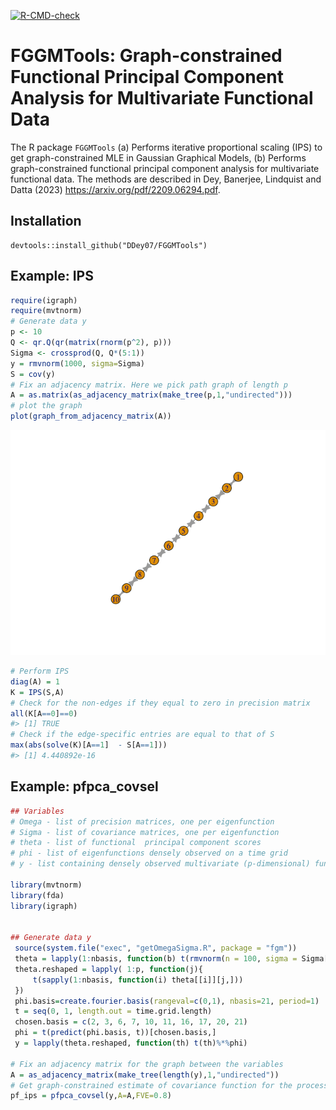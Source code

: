 <!-- README.md is generated from README.Rmd. Please edit that file -->
<!-- badges: start -->

[![R-CMD-check](https://github.com/Ddey07/FGGMTools/actions/workflows/R-CMD-check.yaml/badge.svg)](https://github.com/Ddey07/FGGMTools/actions/workflows/R-CMD-check.yaml)
<!-- badges: end -->

# FGGMTools: Graph-constrained Functional Principal Component Analysis for Multivariate Functional Data

The R package `FGGMTools` (a) Performs iterative proportional scaling
(IPS) to get graph-constrained MLE in Gaussian Graphical Models, (b)
Performs graph-constrained functional principal component analysis for
multivariate functional data. The methods are described in Dey,
Banerjee, Lindquist and Datta (2023)
<https://arxiv.org/pdf/2209.06294.pdf>.

## Installation

``` install
devtools::install_github("DDey07/FGGMTools")
```

## Example: IPS

``` r
require(igraph)
require(mvtnorm)
# Generate data y
p <- 10
Q <- qr.Q(qr(matrix(rnorm(p^2), p)))
Sigma <- crossprod(Q, Q*(5:1))
y = rmvnorm(1000, sigma=Sigma)
S = cov(y)
# Fix an adjacency matrix. Here we pick path graph of length p
A = as.matrix(as_adjacency_matrix(make_tree(p,1,"undirected")))
# plot the graph
plot(graph_from_adjacency_matrix(A))
```

![](README-example-1.png)<!-- -->

``` r
# Perform IPS
diag(A) = 1
K = IPS(S,A)
# Check for the non-edges if they equal to zero in precision matrix
all(K[A==0]==0)
#> [1] TRUE
# Check if the edge-specific entries are equal to that of S
max(abs(solve(K)[A==1]  - S[A==1]))
#> [1] 4.440892e-16
```

## Example: pfpca_covsel

``` r
## Variables
# Omega - list of precision matrices, one per eigenfunction
# Sigma - list of covariance matrices, one per eigenfunction
# theta - list of functional  principal component scores
# phi - list of eigenfunctions densely observed on a time grid
# y - list containing densely observed multivariate (p-dimensional) functional data

library(mvtnorm)
library(fda)
library(igraph)


## Generate data y
 source(system.file("exec", "getOmegaSigma.R", package = "fgm"))
 theta = lapply(1:nbasis, function(b) t(rmvnorm(n = 100, sigma = Sigma[[b]])))
 theta.reshaped = lapply( 1:p, function(j){
     t(sapply(1:nbasis, function(i) theta[[i]][j,]))
 })
 phi.basis=create.fourier.basis(rangeval=c(0,1), nbasis=21, period=1)
 t = seq(0, 1, length.out = time.grid.length)
 chosen.basis = c(2, 3, 6, 7, 10, 11, 16, 17, 20, 21)
 phi = t(predict(phi.basis, t))[chosen.basis,]
 y = lapply(theta.reshaped, function(th) t(th)%*%phi)

# Fix an adjacency matrix for the graph between the variables
A = as_adjacency_matrix(make_tree(length(y),1,"undirected"))
# Get graph-constrained estimate of covariance function for the process
pf_ips = pfpca_covsel(y,A=A,FVE=0.8)
```
